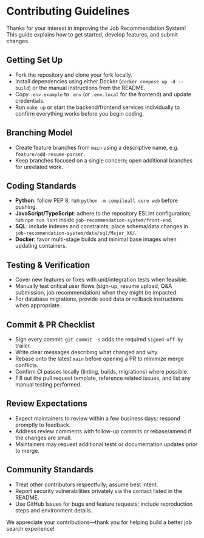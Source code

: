 # Contributing Guidelines

Thanks for your interest in improving the Job Recommendation System! This guide explains how to get started, develop features, and submit changes.

## Getting Set Up
- Fork the repository and clone your fork locally.
- Install dependencies using either Docker (`docker compose up -d --build`) or the manual instructions from the README.
- Copy `.env.example` to `.env` (or `.env.local` for the frontend) and update credentials.
- Run `make up` or start the backend/frontend services individually to confirm everything works before you begin coding.

## Branching Model
- Create feature branches from `main` using a descriptive name, e.g. `feature/add-resume-parser`.
- Keep branches focused on a single concern; open additional branches for unrelated work.

## Coding Standards
- **Python**: follow PEP 8; run `python -m compileall core web` before pushing.
- **JavaScript/TypeScript**: adhere to the repository ESLint configuration; run `npm run lint` inside `job-recommendation-system/front-end`.
- **SQL**: include indexes and constraints; place schema/data changes in `job-recommendation-system/data/sql/Major_XX/`.
- **Docker**: favor multi-stage builds and minimal base images when updating containers.

## Testing & Verification
- Cover new features or fixes with unit/integration tests when feasible.
- Manually test critical user flows (sign-up, resume upload, Q&A submission, job recommendation) when they might be impacted.
- For database migrations, provide seed data or rollback instructions when appropriate.

## Commit & PR Checklist
- Sign every commit: `git commit -s` adds the required `Signed-off-by` trailer.
- Write clear messages describing what changed and why.
- Rebase onto the latest `main` before opening a PR to minimize merge conflicts.
- Confirm CI passes locally (linting, builds, migrations) where possible.
- Fill out the pull request template, reference related issues, and list any manual testing performed.

## Review Expectations
- Expect maintainers to review within a few business days; respond promptly to feedback.
- Address review comments with follow-up commits or rebase/amend if the changes are small.
- Maintainers may request additional tests or documentation updates prior to merge.

## Community Standards
- Treat other contributors respectfully; assume best intent.
- Report security vulnerabilities privately via the contact listed in the README.
- Use GitHub Issues for bugs and feature requests; include reproduction steps and environment details.

We appreciate your contributions—thank you for helping build a better job search experience!

